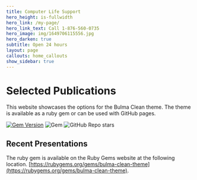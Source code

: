 ```yaml
---
title: Computer Life Support
hero_height: is-fullwidth
hero_link: /my-page/
hero_link_text: Call 1-876-560-0735
hero_image: img/1649706115556.jpg
hero_darken: true
subtitle: Open 24 hours
layout: page
callouts: home_callouts
show_sidebar: true
---
```


# Selected Publications

This website showcases the options for the Bulma Clean theme. The theme is available as a ruby gem or can be used with GitHub pages. 

[![Gem Version](https://badge.fury.io/rb/bulma-clean-theme.svg)](https://badge.fury.io/rb/bulma-clean-theme)
![Gem](https://img.shields.io/gem/dt/bulma-clean-theme.svg)
![GitHub Repo stars](https://img.shields.io/github/stars/chrisrhymes/bulma-clean-theme?style=social)

## Recent Presentations

The ruby gem is available on the Ruby Gems website at the following location. [https://rubygems.org/gems/bulma-clean-theme](https://rubygems.org/gems/bulma-clean-theme).

